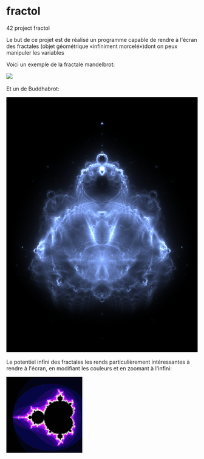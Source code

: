 # fractol
42 project fractol

Le but de ce projet est de réalisé un programme capable de rendre à l'écran des fractales (objet géométrique «infiniment morcelé»)dont on peux manipuler les variables 

Voici un exemple de la fractale mandelbrot:

![](fractales/mandelbrot.png)

Et un de Buddhabrot:

![](fractales/Buddhabrot.png)

Le potentiel infini des fractales les rends particulièrement intéressantes à rendre à l'écran, en modifiant les couleurs et en zoomant à l'infini:

![](fractales/mandelbrot.gif)
